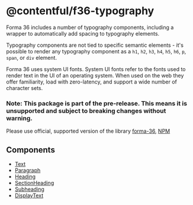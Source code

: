 # @contentful/f36-typography

Forma 36 includes a number of typography components, including a wrapper to automatically add spacing to typography elements.

Typography components are not tied to specific semantic elements - it's possible to render any typography component as a `h1`, `h2`, `h3`, `h4`, `h5`, `h6`, `p`, `span`, or `div` element.

Forma 36 uses system UI fonts. System UI fonts refer to the fonts used to render text in the UI of an operating system. When used on the web they offer familiarity, load with zero-latency, and support a wide number of character sets.

### Note: This package is part of the pre-release. This means it is unsupported and subject to breaking changes without warning.

Please use official, supported version of the library [forma-36](https://github.com/contentful/forma-36/tree/master/packages/forma-36-react-components), [NPM](https://www.npmjs.com/package/@contentful/forma-36-react-components)

## Components

- [Text](./src/Text.mdx)
- [Paragraph](./src/Paragraph.mdx)
- [Heading](./src/Heading.mdx)
- [SectionHeading](./src/SectionHeading.mdx)
- [Subheading](./src/Subheading.mdx)
- [DisplayText](./src/DisplayText.mdx)
